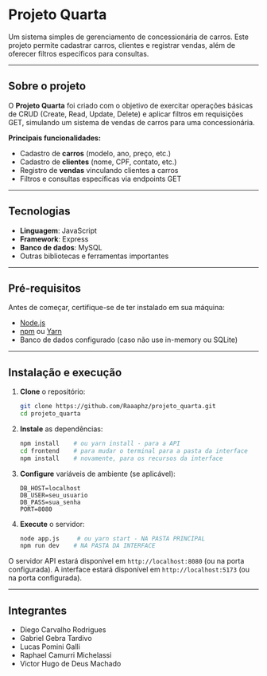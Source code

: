 # Projeto Quarta

Um sistema simples de gerenciamento de concessionária de carros. Este projeto permite cadastrar carros, clientes e registrar vendas, além de oferecer filtros específicos para consultas.

---

## Sobre o projeto

O **Projeto Quarta** foi criado com o objetivo de exercitar operações básicas de CRUD (Create, Read, Update, Delete) e aplicar filtros em requisições GET, simulando um sistema de vendas de carros para uma concessionária.

**Principais funcionalidades:**

- Cadastro de **carros** (modelo, ano, preço, etc.)
- Cadastro de **clientes** (nome, CPF, contato, etc.)
- Registro de **vendas** vinculando clientes a carros
- Filtros e consultas específicas via endpoints GET

---

## Tecnologias

- **Linguagem**: JavaScript
- **Framework**: Express
- **Banco de dados**: MySQL
- Outras bibliotecas e ferramentas importantes

---

## Pré-requisitos

Antes de começar, certifique-se de ter instalado em sua máquina:

- [Node.js](https://nodejs.org/)
- [npm](https://www.npmjs.com/) ou [Yarn](https://yarnpkg.com/)
- Banco de dados configurado (caso não use in-memory ou SQLite)

---

## Instalação e execução

1. **Clone** o repositório:

   ```bash
   git clone https://github.com/Raaaphz/projeto_quarta.git
   cd projeto_quarta
   ```

2. **Instale** as dependências:

   ```bash
   npm install    # ou yarn install - para a API
   cd frontend    # para mudar o terminal para a pasta da interface
   npm install    # novamente, para os recursos da interface
   ```

3. **Configure** variáveis de ambiente (se aplicável):

   ```env
   DB_HOST=localhost
   DB_USER=seu_usuario
   DB_PASS=sua_senha
   PORT=8080
   ```

4. **Execute** o servidor:

   ```bash
   node app.js     # ou yarn start - NA PASTA PRINCIPAL
   npm run dev    # NA PASTA DA INTERFACE
   ```

O servidor API estará disponível em `http://localhost:8080` (ou na porta configurada).
A interface estará disponível em `http://localhost:5173` (ou na porta configurada).

---

## Integrantes

- Diego Carvalho Rodrigues
- Gabriel Gebra Tardivo
- Lucas Pomini Galli
- Raphael Camurri Michelassi
- Victor Hugo de Deus Machado

